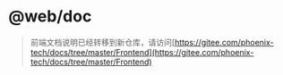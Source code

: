 # @web/doc

> 前端文档说明已经转移到新仓库，请访问[https://gitee.com/phoenix-tech/docs/tree/master/Frontend](https://gitee.com/phoenix-tech/docs/tree/master/Frontend)